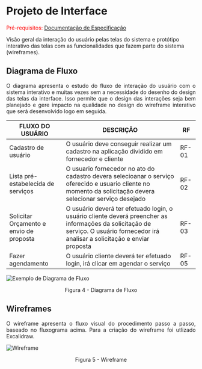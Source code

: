 # Projeto de Interface

<span style="color:red">Pré-requisitos: <a href="Especificação do Projeto.md"> Documentação de Especificação</a></span>

Visão geral da interação do usuário pelas telas do sistema e protótipo interativo das telas com as funcionalidades que fazem parte do sistema (wireframes).

## Diagrama de Fluxo

<p align="justify">O diagrama apresenta o estudo do fluxo de interação do usuário com o sistema interativo e  muitas vezes sem a necessidade do desenho do design das telas da interface. Isso permite que o design das interações seja bem planejado e gere impacto na qualidade no design do wireframe interativo que será desenvolvido logo em seguida.</p>

|FLUXO DO USUÁRIO| DESCRIÇÃO | RF |
|--|-------------------------------------------------------|----------------------|
|Cadastro de usuário | O usuário deve conseguir realizar um cadastro na aplicação dividido em fornecedor e cliente| RF-01 |
|Lista pré-estabelecida de serviços| O usuario fornecedor no ato do cadastro devera selecioanar o serviço oferecido e usuario cliente no momento da solicitação devera selecionar serviço desejado| RF-02 |
|Solicitar Orçamento e envio de proposta|O usuário deverá ter efetuado login, o usuário cliente deverá preencher as informações da solicitação de serviço. O usuário fornecedor irá analisar a solicitação e enviar proposta| RF-03 || RF-04| |
|Fazer agendamento|O usuário cliente deverá ter efetuado login, irá clicar em agendar o serviço | RF-05 || RF-06 | |


![Exemplo de Diagrama de Fluxo]()
<p align="center">Figura 4  - Diagrama de Fluxo</p>

## Wireframes

<p align="justify">O wireframe apresenta o fluxo visual do procedimento passo a passo, baseado no fluxograma acima. Para a criação do wireframe foi utlizado Excalidraw.</p>

![Wireframe]()
<p align="center">Figura 5 - Wireframe </p>



